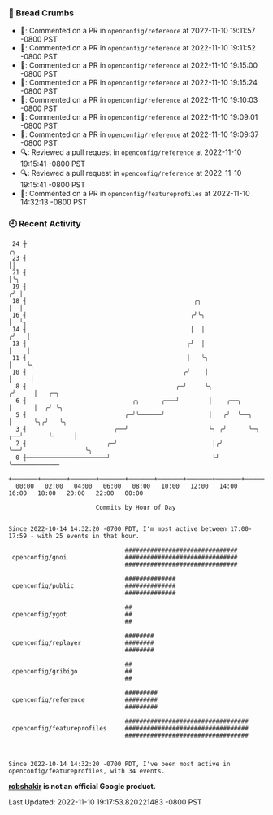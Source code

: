 ### 🍞 Bread Crumbs

 * 💬: Commented on a PR in  `openconfig/reference` at 2022-11-10 19:11:57 -0800 PST
 * 💬: Commented on a PR in  `openconfig/reference` at 2022-11-10 19:11:52 -0800 PST
 * 💬: Commented on a PR in  `openconfig/reference` at 2022-11-10 19:15:00 -0800 PST
 * 💬: Commented on a PR in  `openconfig/reference` at 2022-11-10 19:15:24 -0800 PST
 * 💬: Commented on a PR in  `openconfig/reference` at 2022-11-10 19:10:03 -0800 PST
 * 💬: Commented on a PR in  `openconfig/reference` at 2022-11-10 19:09:01 -0800 PST
 * 💬: Commented on a PR in  `openconfig/reference` at 2022-11-10 19:09:37 -0800 PST
 * 🔍: Reviewed a pull request in  `openconfig/reference` at 2022-11-10 19:15:41 -0800 PST
 * 🔍: Reviewed a pull request in  `openconfig/reference` at 2022-11-10 19:15:41 -0800 PST
 * 💬: Commented on a PR in  `openconfig/featureprofiles` at 2022-11-10 14:32:13 -0800 PST

### 🕘 Recent Activity
```
 24 ┼                                                                        ╭╮
 23 ┤                                                                        ││
 21 ┤                                                                        │╰╮
 19 ┤                                                                       ╭╯ │
 18 ┤                                              ╭╮                       │  │
 16 ┤                                             ╭╯╰╮                      │  ╰╮
 14 ┤                                             │  │                     ╭╯   │
 13 ┤                                            ╭╯  │                     │    │
 11 ┤                                            │   ╰╮                    │    ╰╮
 10 ┤                                           ╭╯    │                    │     │
  8 ┤                                         ╭─╯     ╰╮                  ╭╯     │   ╭─╮
  6 ┤                             ╭╮      ╭───╯        │    ╭──╮          │      │  ╭╯ ╰╮
  5 ┤                           ╭─╯╰──────╯            │   ╭╯  ╰──╮       │      ╰╮╭╯   ╰╮
  3 ┤                        ╭──╯                      ╰╮ ╭╯      ╰─╮  ╭──╯       ╰╯     │
  2 ┤                      ╭─╯                          │╭╯         ╰──╯                 ╰╮
  0 ┼──────────────────────╯                            ╰╯                                ╰─────────────
    +───────+───────+───────+───────+───────+───────+───────+───────+───────+───────+───────+───────+────
  00:00   02:00   04:00   06:00   08:00   10:00   12:00   14:00   16:00   18:00   20:00   22:00   00:00   

						Commits by Hour of Day


Since 2022-10-14 14:32:20 -0700 PDT, I'm most active between 17:00-17:59 - with 25 events in that hour.

```



```
                               |###############################
 openconfig/gnoi               |###############################
                               |###############################

                               |##############
 openconfig/public             |##############
                               |##############

                               |##
 openconfig/ygot               |##
                               |##

                               |########
 openconfig/replayer           |########
                               |########

                               |##
 openconfig/gribigo            |##
                               |##

                               |#########
 openconfig/reference          |#########
                               |#########

                               |##################################
 openconfig/featureprofiles    |##################################
                               |##################################



Since 2022-10-14 14:32:20 -0700 PDT, I've been most active in openconfig/featureprofiles, with 34 events.

```
**[robshakir](mailto:robjs@google.com) is not an official Google product.**  


Last Updated: 2022-11-10 19:17:53.820221483 -0800 PST
